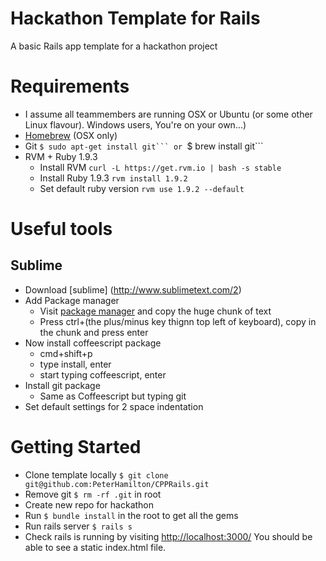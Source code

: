 # Hackathon Template for Rails
A basic Rails app template for a hackathon project

Requirements
============

* I assume all teammembers are running OSX or Ubuntu (or some other Linux flavour). Windows users, You're on your own...)
* [Homebrew](http://mxcl.github.com/homebrew/) (OSX only)
* Git ``$ sudo apt-get install git``` or ``$ brew install git```
* RVM + Ruby 1.9.3
  * Install RVM ```curl -L https://get.rvm.io | bash -s stable```
  * Install Ruby 1.9.3 ```rvm install 1.9.2```
  * Set default ruby version ```rvm use 1.9.2 --default```


Useful tools
============

Sublime
-------
* Download [sublime] (http://www.sublimetext.com/2)
* Add Package manager
  * Visit [package manager](http://wbond.net/sublime_packages/package_control/installation) and copy the huge chunk of text
  * Press ctrl+(the plus/minus key thignn top left of keyboard), copy in the chunk and press enter
* Now install coffeescript package
  * cmd+shift+p
  * type install, enter
  * start typing coffeescript, enter
* Install git package
  * Same as Coffeescript but typing git
* Set default settings for 2 space indentation

Getting Started
===============

* Clone template locally ```$ git clone git@github.com:PeterHamilton/CPPRails.git```
* Remove git ```$ rm -rf .git``` in root
* Create new repo for hackathon
* Run ```$ bundle install``` in the root to get all the gems
* Run rails server ```$ rails s```
* Check rails is running by visiting [http://localhost:3000/](http://localhost:3000/) You should be able to see a static index.html file.